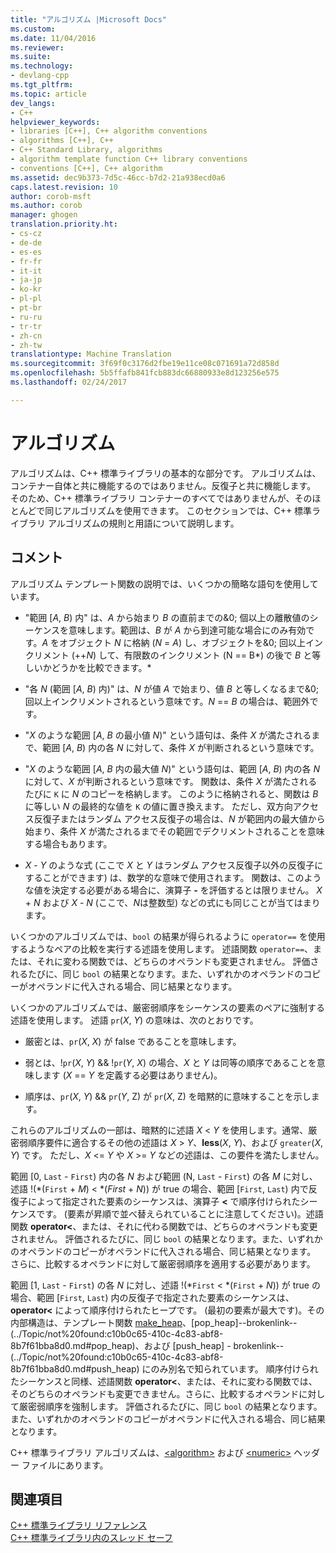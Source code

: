 ```yaml
---
title: "アルゴリズム |Microsoft Docs"
ms.custom: 
ms.date: 11/04/2016
ms.reviewer: 
ms.suite: 
ms.technology:
- devlang-cpp
ms.tgt_pltfrm: 
ms.topic: article
dev_langs:
- C++
helpviewer_keywords:
- libraries [C++], C++ algorithm conventions
- algorithms [C++], C++
- C++ Standard Library, algorithms
- algorithm template function C++ library conventions
- conventions [C++], C++ algorithm
ms.assetid: dec9b373-7d5c-46cc-b7d2-21a938ecd0a6
caps.latest.revision: 10
author: corob-msft
ms.author: corob
manager: ghogen
translation.priority.ht:
- cs-cz
- de-de
- es-es
- fr-fr
- it-it
- ja-jp
- ko-kr
- pl-pl
- pt-br
- ru-ru
- tr-tr
- zh-cn
- zh-tw
translationtype: Machine Translation
ms.sourcegitcommit: 3f69f0c3176d2fbe19e11ce08c071691a72d858d
ms.openlocfilehash: 5b5ffafb841fcb883dc66880933e8d123256e575
ms.lasthandoff: 02/24/2017

---
```

# <a name="algorithms"></a>アルゴリズム
アルゴリズムは、C++ 標準ライブラリの基本的な部分です。 アルゴリズムは、コンテナー自体と共に機能するのではありません。反復子と共に機能します。 そのため、C++ 標準ライブラリ コンテナーのすべてではありませんが、そのほとんどで同じアルゴリズムを使用できます。 このセクションでは、C++ 標準ライブラリ アルゴリズムの規則と用語について説明します。  
  
## <a name="remarks"></a>コメント  
 アルゴリズム テンプレート関数の説明では、いくつかの簡略な語句を使用しています。  
  
-   "範囲 [*A*, *B*) 内" は、*A* から始まり *B* の直前までの&0; 個以上の離散値のシーケンスを意味します。範囲は、*B* が *A* から到達可能な場合にのみ有効です。*A* をオブジェクト *N* に格納 (*N* = *A*) し、オブジェクトを&0; 回以上インクリメント (++*N*) して、有限数のインクリメント (N == B*) の後で *B* と等しいかどうかを比較できます。*  
  
-   "各 *N* (範囲 [*A*, *B*) 内)" は、*N* が値 *A* で始まり、値 *B* と等しくなるまで&0; 回以上インクリメントされるという意味です。*N* == *B* の場合は、範囲外です。  
  
-   "*X* のような範囲 [*A*, *B* の最小値 *N*)" という語句は、条件 *X* が満たされるまで、範囲 [*A*, *B*) 内の各 *N* に対して、条件 *X* が判断されるという意味です。  
  
-   "*X* のような範囲 [*A*, *B* 内の最大値 *N*)" という語句は、範囲 [*A*, *B*) 内の各 *N* に対して、*X* が判断されるという意味です。 関数は、条件 *X* が満たされるたびに `K` に *N* のコピーを格納します。 このように格納されると、関数は *B* に等しい *N* の最終的な値を `K` の値に置き換えます。 ただし、双方向アクセス反復子またはランダム アクセス反復子の場合は、*N* が範囲内の最大値から始まり、条件 *X* が満たされるまでその範囲でデクリメントされることを意味する場合もあります。  
  
-   *X* - *Y* のような式 (ここで *X* と *Y* はランダム アクセス反復子以外の反復子にすることができます) は、数学的な意味で使用されます。 関数は、このような値を決定する必要がある場合に、演算子 **-** を評価するとは限りません。 *X* + *N* および *X* - *N* (ここで、*N*は整数型) などの式にも同じことが当てはまります。  
  
 いくつかのアルゴリズムでは、`bool` の結果が得られるように `operator==` を使用するようなペアの比較を実行する述語を使用します。 述語関数 `operator==`、または、それに変わる関数では、どちらのオペランドも変更されません。 評価されるたびに、同じ `bool` の結果となります。また、いずれかのオペランドのコピーがオペランドに代入される場合、同じ結果となります。  
  
 いくつかのアルゴリズムでは、厳密弱順序をシーケンスの要素のペアに強制する述語を使用します。 述語 `pr`(*X*, *Y*) の意味は、次のとおりです。  
  
-   厳密とは、`pr`(*X*, *X*) が false であることを意味します。  
  
-   弱とは、!`pr`(*X*, *Y*) && !`pr`(*Y*, *X*) の場合、*X* と *Y* は同等の順序であることを意味します (*X* == *Y* を定義する必要はありません)。  
  
-   順序は、`pr`(*X*, *Y*) && `pr`(*Y*, Z) が `pr`(*X*, Z) を暗黙的に意味することを示します。  
  
 これらのアルゴリズムの一部は、暗黙的に述語 *X* \< *Y* を使用します。通常、厳密弱順序要件に適合するその他の述語は *X* > *Y*、**less**(*X*, *Y*)、および `greater`(*X*, *Y*) です。 ただし、*X* \<= *Y* や *X* >= *Y* などの述語は、この要件を満たしません。  
  
 範囲 [0, `Last` - `First`) 内の各 *N* および範囲 (N, `Last` - `First`) の各 *M* に対し、述語 !(\*(`First` + *M*) < \*(*First* + *N*)) が true の場合、範囲 [`First`, `Last`) 内で反復子によって指定された要素のシーケンスは、演算子 **<** で順序付けられたシーケンスです。 (要素が昇順で並べ替えられていることに注意してください)。述語関数 **operator<**、または、それに代わる関数では、どちらのオペランドも変更されません。 評価されるたびに、同じ `bool` の結果となります。また、いずれかのオペランドのコピーがオペランドに代入される場合、同じ結果となります。 さらに、比較するオペランドに対して厳密弱順序を適用する必要があります。  
  
 範囲 [1, `Last` - `First`) の各 *N* に対し、述語 !(\*`First` < \*(`First` + *N*)) が true の場合、範囲 [`First`, `Last`) 内の反復子で指定された要素のシーケンスは、**operator<** によって順序付けられたヒープです。 (最初の要素が最大です)。その内部構造は、テンプレート関数 [make_heap](http://msdn.microsoft.com/Library/b09f795c-f368-4aa8-b57e-61ee6100ddc2)、[pop_heap]--brokenlink--(../Topic/not%20found:c10b0c65-410c-4c83-abf8-8b7f61bba8d0.md#pop_heap)、および [push_heap] - brokenlink--(../Topic/not%20found:c10b0c65-410c-4c83-abf8-8b7f61bba8d0.md#push_heap) にのみ別名で知られています。 順序付けられたシーケンスと同様、述語関数 **operator<**、または、それに変わる関数では、そのどちらのオペランドも変更できません。さらに、比較するオペランドに対して厳密弱順序を強制します。 評価されるたびに、同じ `bool` の結果となります。また、いずれかのオペランドのコピーがオペランドに代入される場合、同じ結果となります。  
  
 C++ 標準ライブラリ アルゴリズムは、[\<algorithm>](../standard-library/algorithm.md) および [\<numeric>](../standard-library/numeric.md) ヘッダー ファイルにあります。  
  
## <a name="see-also"></a>関連項目  
 [C++ 標準ライブラリ リファレンス](../standard-library/cpp-standard-library-reference.md)   
 [C++ 標準ライブラリ内のスレッド セーフ](../standard-library/thread-safety-in-the-cpp-standard-library.md)


